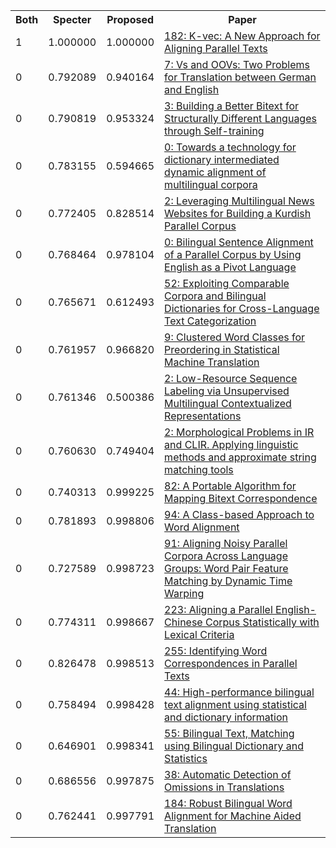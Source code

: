 <html><table><tr>
<th>Both</th>
<th>Specter</th>
<th>Proposed</th>
<th>Paper</th>
</tr>
<tr>
<td>1</td>
<td>1.000000</td>
<td>1.000000</td>
<td><a href="https://www.semanticscholar.org/paper/3491aa4a9a66ba3d1603230a70d82c7479666a7d">182: K-vec: A New Approach for Aligning Parallel Texts</a></td>
</tr>
<tr>
<td>0</td>
<td>0.792089</td>
<td>0.940164</td>
<td><a href="https://www.semanticscholar.org/paper/6ed4eb27288cc07c01605adf9865029d69931382">7: Vs and OOVs: Two Problems for Translation between German and English</a></td>
</tr>
<tr>
<td>0</td>
<td>0.790819</td>
<td>0.953324</td>
<td><a href="https://www.semanticscholar.org/paper/eb1fbccb66f6885c400b4fe4573c1f67487707db">3: Building a Better Bitext for Structurally Different Languages through Self-training</a></td>
</tr>
<tr>
<td>0</td>
<td>0.783155</td>
<td>0.594665</td>
<td><a href="https://www.semanticscholar.org/paper/18ceca161d2097b2c42eef6f86c74fb75a72948a">0: Towards a technology for dictionary intermediated dynamic alignment of multilingual corpora</a></td>
</tr>
<tr>
<td>0</td>
<td>0.772405</td>
<td>0.828514</td>
<td><a href="https://www.semanticscholar.org/paper/d3acb7e3ed1156d9c876a5866435e3e7b0213a22">2: Leveraging Multilingual News Websites for Building a Kurdish Parallel Corpus</a></td>
</tr>
<tr>
<td>0</td>
<td>0.768464</td>
<td>0.978104</td>
<td><a href="https://www.semanticscholar.org/paper/c2536090b9fad9b4131bd81873004d9f01bf0cf3">0: Bilingual Sentence Alignment of a Parallel Corpus by Using English as a Pivot Language</a></td>
</tr>
<tr>
<td>0</td>
<td>0.765671</td>
<td>0.612493</td>
<td><a href="https://www.semanticscholar.org/paper/ed28062f9b267d2fd3261293d91c52d7ff72edf2">52: Exploiting Comparable Corpora and Bilingual Dictionaries for Cross-Language Text Categorization</a></td>
</tr>
<tr>
<td>0</td>
<td>0.761957</td>
<td>0.966820</td>
<td><a href="https://www.semanticscholar.org/paper/e0bb93907b1c045d3c8db5c4b98ae4346910c350">9: Clustered Word Classes for Preordering in Statistical Machine Translation</a></td>
</tr>
<tr>
<td>0</td>
<td>0.761346</td>
<td>0.500386</td>
<td><a href="https://www.semanticscholar.org/paper/60981aedd0b0a0f33c84cf1d2a2cc650765efd85">2: Low-Resource Sequence Labeling via Unsupervised Multilingual Contextualized Representations</a></td>
</tr>
<tr>
<td>0</td>
<td>0.760630</td>
<td>0.749404</td>
<td><a href="https://www.semanticscholar.org/paper/d3092e3e755ae2646837894aa3650f21c21f5968">2: Morphological Problems in IR and CLIR. Applying linguistic methods and approximate string matching tools</a></td>
</tr>
<tr>
<td>0</td>
<td>0.740313</td>
<td>0.999225</td>
<td><a href="https://www.semanticscholar.org/paper/b713cfc891e2686ae1b71de6537f05ecbdd45d39">82: A Portable Algorithm for Mapping Bitext Correspondence</a></td>
</tr>
<tr>
<td>0</td>
<td>0.781893</td>
<td>0.998806</td>
<td><a href="https://www.semanticscholar.org/paper/04a37643589fc63cfb521e1d1f5d5976907a20f0">94: A Class-based Approach to Word Alignment</a></td>
</tr>
<tr>
<td>0</td>
<td>0.727589</td>
<td>0.998723</td>
<td><a href="https://www.semanticscholar.org/paper/19cc8befd39c2f8c555918e5be15c33ef5d1c651">91: Aligning Noisy Parallel Corpora Across Language Groups: Word Pair Feature Matching by Dynamic Time Warping</a></td>
</tr>
<tr>
<td>0</td>
<td>0.774311</td>
<td>0.998667</td>
<td><a href="https://www.semanticscholar.org/paper/b83dbea361cd583f9fdfb134bb55c48f0335d297">223: Aligning a Parallel English-Chinese Corpus Statistically with Lexical Criteria</a></td>
</tr>
<tr>
<td>0</td>
<td>0.826478</td>
<td>0.998513</td>
<td><a href="https://www.semanticscholar.org/paper/5051e54af8c0d6b84f8459c57d55bd19be9f0cee">255: Identifying Word Correspondences in Parallel Texts</a></td>
</tr>
<tr>
<td>0</td>
<td>0.758494</td>
<td>0.998428</td>
<td><a href="https://www.semanticscholar.org/paper/78ffe8bf6fae805201353a2e333e40becb69eab7">44: High-performance bilingual text alignment using statistical and dictionary information</a></td>
</tr>
<tr>
<td>0</td>
<td>0.646901</td>
<td>0.998341</td>
<td><a href="https://www.semanticscholar.org/paper/e471050716476d7bf6ce75e89b74a9f493887c3e">55: Bilingual Text, Matching using Bilingual Dictionary and Statistics</a></td>
</tr>
<tr>
<td>0</td>
<td>0.686556</td>
<td>0.997875</td>
<td><a href="https://www.semanticscholar.org/paper/1476a9580e4e5ba21561b1bb69000746212cb2de">38: Automatic Detection of Omissions in Translations</a></td>
</tr>
<tr>
<td>0</td>
<td>0.762441</td>
<td>0.997791</td>
<td><a href="https://www.semanticscholar.org/paper/23e1993ad65ef984bd11d58463d59f1e3cec1341">184: Robust Bilingual Word Alignment for Machine Aided Translation</a></td>
</tr>
</table></html>
